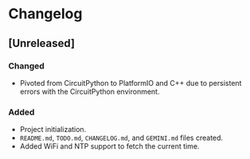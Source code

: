 # Changelog

## [Unreleased]

### Changed

-   Pivoted from CircuitPython to PlatformIO and C++ due to persistent errors with the CircuitPython environment.

### Added

-   Project initialization.
-   `README.md`, `TODO.md`, `CHANGELOG.md`, and `GEMINI.md` files created.
-   Added WiFi and NTP support to fetch the current time.
